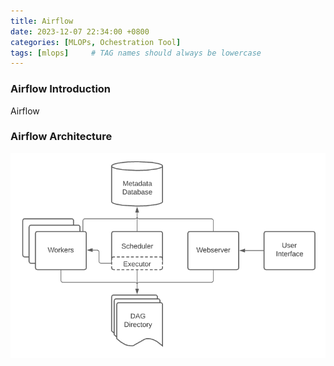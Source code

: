 ```yaml
---
title: Airflow
date: 2023-12-07 22:34:00 +0800
categories: [MLOPs, Ochestration Tool]
tags: [mlops]     # TAG names should always be lowercase
---
```


### Airflow Introduction
Airflow

### Airflow Architecture
![Airflow Arichitecture](./2023-12-07-airflow/arch-diag-basic.png)